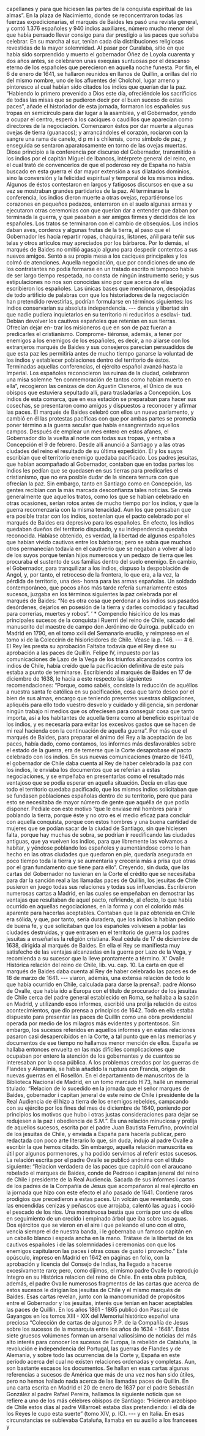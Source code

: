 capellanes y para que hiciesen las partes de la conquista espiritual de las almas”. En la plaza de Nacimiento, donde se reconcentraron todas las fuerzas expedicionarias, el marqués de Baides les pasó una revista general, y contó 1.376 españoles y 940 indios auxiliares, número mucho menor del que había pensado llevar consigo para dar prestigio a las paces que soñaba celebrar. En su marcha al sur, tenían cada día distribuciones religiosas revestidas de la mayor solemnidad. Al pasar por Curalaba, sitio en que había sido sorprendido y muerto el gobernador Óñez de Loyola cuarenta y dos años antes, se celebraron unas exequias suntuosas por el descanso eterno de los españoles que perecieron en aquella noche funesta. Por fin, el 6 de enero de 1641, se hallaron reunidos en llanos de Quillín, a orillas del río del mismo nombre, uno de los afluentes del Cholchol, lugar ameno y pintoresco al cual habían sido citados los indios que querían dar la paz. “Habiendo lo primero prevenido a Dios este día, ofreciéndole los sacrificios de todas las misas que se pudieron decir por el buen suceso de estas paces”, añade el historiador de esta jornada, formaron los españoles sus tropas en semicírculo para dar lugar a la asamblea, y el Gobernador, yendo a ocupar el centro, esperó a los caciques o caudillos que aparecían como directores de la negociación. Comenzaron éstos por dar muerte a algunas ovejas de tierra (guanacos); y arrancándoles el corazón, rociaron con la sangre una rama de canelo, d p m i s chilensis, como símbolo de paz, y enseguida se sentaron aparatosamente en torno de las ovejas muertas. Diose principio a la conferencia por discurso del Gobernador, transmitido a los indios por el capitán Miguel de Ibancos, intérprete general del reino, en el cual trató de convencerlos de que el poderoso rey de España no había buscado en esta guerra el dar mayor extensión a sus dilatados dominios, sino la conversión y la felicidad espiritual y temporal de los mismos indios. Algunos de éstos contestaron en largos y fatigosos discursos en que a su vez se mostraban grandes partidarios de la paz. Al terminarse la conferencia, los indios dieron muerte a otras ovejas, repartiéronse los corazones en pequeños pedazos, enterraron en el suelo algunas armas y ejecutaron otras ceremonias con que querían dar a entender que daban por terminada la guerra, y que pasaban a ser amigos firmes y decididos de los españoles. Los tratos se terminaron con el cambio de obsequios. Los indios daban aves, corderos y algunas frutas de la tierra, al paso que el Gobernador les hacía repartir ropas, chaquiras, listones, añil para teñir sus telas y otros artículos muy apreciados por los bárbaros. Por lo demás, el marqués de Baides no omitió agasajo alguno para despedir contentos a sus nuevos amigos. Sentó a su propia mesa a los caciques principales y los colmó de atenciones. Aquella negociación, que por condiciones de uno de los contratantes no podía formarse en un tratado escrito ni tampoco había de ser largo tiempo respetada, no consta de ningún instrumento serio; y sus estipulaciones no nos son conocidas sino por que acerca de ellas escribieron los españoles. Las únicas bases que mencionaron, despojadas de todo artificio de palabras con que los historiadores de la negociación han pretendido revestirlas, podrían formularse en términos siguientes: los indios conservarían su absoluta independencia. --- dencia y libertad sin que nadie pudiera inquietarlos en su territorio ni reducirlos a esclavi- tud. Debían devolver los cautivos españoles que retenían en sus tierras. Ofrecían dejar en- trar los misioneros que en son de paz fueran a predicarles el cristianismo. Comprome- tiéronse, además, a tener por enemigos a los enemigos de los españoles, es decir, a no aliarse con los extranjeros marqués de Baides y sus consejeros parecían persuadidos de que esta paz les permitiría antes de mucho tiempo ganarse la voluntad de los indios y establecer poblaciones dentro del territorio de éstos. Terminadas aquellas conferencias, el ejército español avanzó hasta la Imperial. Los españoles reconocieron las ruinas de la ciudad, celebraron una misa solemne “en conmemoración de tantos como habían muerto en ella”, recogieron las cenizas de don Agustín Cisneros, el Único de sus obispos que estuviera sepultado allí, para trasladarlas a Concepción. Los indios de esta comarca, que en esa estación se preparaban para hacer sus cosechas, se presentaron como amigos y dispuestos a reconocer y afirmar las paces. El marqués de Baides celebró con ellos un nuevo parlamento, y cambió en él las protestas pacíficas con que por ambas partes se prometía poner término a la guerra secular que había ensangrentado aquellos campos. Después de emplear un mes entero en estos afanes, el Gobernador dio la vuelta al norte con todas sus tropas, y entraba a Concepción el 9 de febrero. Desde allí anunció a Santiago y a las otras ciudades del reino el resultado de su última expedición. Él y los suyos escribían que el territorio enemigo quedaba pacificado. Los padres jesuitas, que habían acompañado al Gobernador, contaban que en todas partes los indios les pedían que se quedasen en sus tierras para predicarles el cristianismo, que no era posible dudar de la sincera ternura con que ofrecían la paz. Sin embargo, tanto en Santiago como en Concepción, las gentes recibían con la más marcada desconfianza tales noticias. Se creía generalmente que aquellos tratos, como los que se habían celebrado en otras ocasiones, serían rotos antes de mucho tiempo por los indios, y que la guerra recomenzaría con la misma tenacidad. Aun los que pensaban que era posible tratar con los indios, sostenían que el pacto celebrado por el marqués de Baides era depresivo para los españoles. En efecto, los indios quedaban dueños del territorio disputado, y su independencia quedaba reconocida. Habíase obtenido, es verdad, la libertad de algunos españoles que habían vivido cautivos entre los bárbaros; pero se sabía que muchos otros permanecían todavía en el cautiverio que se negaban a volver al lado de los suyos porque tenían hijos numerosos y un pedazo de tierra que les procuraba el sustento de sus familias dentro del suelo enemigo. En cambio, el Gobernador, para tranquilizar a los indios, dispuso la despoblación de Angol, y, por tanto, el retroceso de la frontera, lo que era, a la vez, la pérdida de territorio, una des- honra para las armas españolas. Un soldado contemporáneo, que pocos años más tarde refería sumariamente estos sucesos, juzgaba en los términos siguientes la paz celebrada por el marqués de Baides: “No es otra cosa que perdonar a los indios sus pasados desórdenes, dejarlos en posesión de la tierra y darles comodidad y facultad para correrías, muertes y robos”. ’ * Compendio hisicírico de los mas principales sucesos de la conquista i Ruerrri del reino de Chile, sacado del manuscrito del maestre de campo don Jerónimo de Quiroga. publicado en Madrid en 1790, en el tomo xxiii del Semanario erudiio, y reimpreso en el tomo xi de la Coleccirín de hisioricidores de Chile. Véase la p. 146. --- # 6. El Rey les presta su aprobación Faltaba todavía que el Rey diese su aprobación a las paces de Quillín. Felipe IV, impuesto por las comunicaciones de Lazo de la Vega de los triunfos alcanzados contra los indios de Chile, había creído que la pacificación definitiva de este país estaba a punto de terminarse. Escribiendo al marqués de Baides en 17 de diciembre de 1638, le hacía a este respecto las siguientes recomendaciones: “Porque, como sabéis, consiste la reducción de aquéllos a nuestra santa fe católica en su pacificación, cosa que tanto deseo por el bien de sus almas, encargo que teniendo presentes vuestras obligaciones, apliquéis para ello todo vuestro desvelo y cuidado y diligencia, sin perdonar ningún trabajo ni medios que os ofreciesen para conseguir cosa que tanto importa, así a los habitantes de aquella tierra como al beneficio espiritual de los indios, y es necesaria para evitar los excesivos gastos que se hacen de mi real hacienda con la continuación de aquella guerra”. Por más que el marqués de Baides, para preparar el ánimo del Rey a la aceptación de las paces, había dado, como contamos, los informes más desfavorables sobre el estado de la guerra, era de temerse que la Corte desaprobase el pacto celebrado con los indios. En sus nuevas comunicaciones (marzo de 1641), el gobernador de Chile daba cuenta al Rey de haber celebrado la paz con los indios, le enviaba los documentos que se referían a estas negociaciones, y se empeñaba en presentarlas como el resultado más ventajoso que se podía esperar en aquella situación. Decía en ellas que todo el territorio quedaba pacificado, que los mismos indios solicitaban que se fundasen poblaciones españolas dentro de su territorio, pero que para esto se necesitaba de mayor número de gente que aquélla de que podía disponer. Pedíale con este motivo “que le enviase mil hombres para ir poblando la tierra, porque éste y no otro es el medio eficaz para concluir con aquella conquista, porque con estos hombres y una buena cantidad de mujeres que se podían sacar de la ciudad de Santiago, sin que hiciesen falta, porque hay muchas de sobra, se podrían ir reedificando las ciudades antiguas, que ya vuelven los indios, para que libremente las volvamos a habitar, y yéndose poblando los españoles y aumentándose como lo han hecho en las otras ciudades que quedaron en pie, quedaría asegurada en poco tiempo toda la tierra y se aumentaría y crecería más a prisa que otras por el gran fundamento que tiene para ello”. Creyendo, sin duda, que las cartas del Gobernador no tuvieran en la Corte el crédito que se necesitaba para dar la sanción real a las llamadas paces de Quillín, los jesuitas de Chile pusieron en juego todas sus relaciones y todas sus influencias. Escribieron numerosas cartas a Madrid, en las cuales se empeñaban en demostrar las ventajas que resultaban de aquel pacto, refiriendo, al efecto, lo que había ocurrido en aquellas negociaciones, en la forma y con el colorido más aparente para hacerlas aceptables. Contaban que la paz obtenida en Chile era sólida, y que, por tanto, sería duradera, que los indios la habían pedido de buena fe, y que solicitaban que los españoles volviesen a poblar las ciudades destruidas, y que entrasen en el territorio de guerra los padres jesuitas a enseñarles la religión cristiana. Real cédula de 17 de diciembre de 1638, dirigida al marqués de Baides. En ella el Rey se manifiesta muy satisfecho de las ventajas alcanzadas en la guerra por Lazo de la Vega, y recomienda a su sucesor que la lleve prontamente a término. X’ Ovalle Histórica relación del reino de Chile, lib. vu. cap. 10. La carta en que el marqués de Baides daba cuenta al Rey de haber celebrado las paces es de 18 de marzo de 1641. --- viaron, además, una extensa relación de todo lo que había ocurrido en Chile, calculada para darse la prensa?. padre Alonso de Ovalle, que había ido a Europa con el título de procurador de los jesuitas de Chile cerca del padre general establecido en Roma, se hallaba a la sazón en Madrid, y utilizando esos informes, escribió una prolija relación de estos acontecimientos, que dio prensa a principios de 1642. Todo en ella estaba dispuesto para presentar las paces de Quillín como una obra providencial operada por medio de los milagros más evidentes y portentosos. Sin embargo, los sucesos referidos en aquellos informes y en estas relaciones pasaron casi desapercibidos en la Corte, a tal punto que en las memorias y documentos de ese tiempo no hallamos menor mención de ellos. España se hallaba entonces envuelta en las más difíciles complicaciones que ocupaban por entero la atención de los gobernantes y de cuantos se interesaban por la cosa pública. A los problemas creados por las guerras de Flandes y Alemania, se había añadido la ruptura con Francia, origen de nuevas guerras en el Rosellón. En el departamento de manuscritos de la Biblioteca Nacional de Madrid, en un tomo marcado H 73, hallé un memorial titulado: “Relacion de lo sucedido en la jornada que el señor marques de Baides, gobernador i capitan jeneral de este reino de Chile i presidente de la Real Audiencia de él hizo a tierra de los enemigos rebeldes, campcando con su ejército por los fines del mes de diciembre de 1640, poniendo por principios los motivos que hubo i otras justas consideraciones para dejar se redujesen a la paz i obediencia de S.M.”. Es una relación minuciosa y prolija de aquellos sucesos, escrita por el padre Juan Bautista Ferrufino, provincial de los jesuitas de Chile, y enviada a España para hacerla publicar, pero redactada con poco arte literario lo que, sin duda, indujo al padre Ovalle a escribir la que hemos citado. Sin embargo, aquella relación manuscrita es útil por algunos pormenores, y ha podido servirnos al referir estos sucesos. La relación escrita por el padre Ovalle se publicó anónima con el título siguiente: “Relacion verdadera de las paces que capituló con el araucano rebelado el marques de Baides, conde de Pedroso i capitan jeneral del reino de Chile i presidente de la Real Audiencia. Sacada de sus informes i cartas de los padres de la Compañía de Jesus que acompañaron al real ejército en la jornada que hizo con este efecto el año pasado de 1641. Contiene raros prodigios que precedieron a estas paces. Un volcán que reventando, con las encendidas cenizas y peñascos que arrojaba, calentó las aguas i coció el pescado de los ríos. Una monstruosa bestia que corría por uno de ellos en seguimiento de un crecido i empinado árbol que iba sobre las aguas. Dos ejércitos que se vieron en el aire i que peleando el uno con el otro, vencía siempre el de nuestra banda, i le gobernaba un famoso capitán en un caballo blanco i espada ancha en la mano. Trátase de la libertad de los cautivos españoles i de las solemnidades i ceremonias con que los enemigos capitularon las paces i otras cosas de gusto i provecho.” Este opúsculo, impreso en Madrid en 1642 en páginas en folio, con la aprobación y licencia del Consejo de Indias, ha llegado a hacerse excesivamente raro; pero, como dijimos, el mismo padre Ovalle lo reprodujo íntegro en su Histórica relacion del reino de Chile. En esta obra publica, además, el padre Ovalle numerosos fragmentos de las cartas que acerca de estos sucesos le dirigían los jesuitas de Chile y el mismo marqués de Baides. Esas cartas revelan, junto con la mancomunidad de propósitos entre el Gobernador y los jesuitas, interés que tenían en hacer aceptables las paces de Quillín. En los años 1861 - 1865 publicó don Pascual de Gayangos en los tomos XIII - XIX del Memoriuí histórico español una preciosa “Colección de cartas de algunos P.P. de la Compañía de Jesus sobre los sucesos de la monarquía entre los años de 1634 - 1648“. Estos siete gruesos volúmenes forman un arsenal valiosísimo de noticias del más alto interés para conocer los sucesos de Europa, la rebelión de Cataluña, la revolución e independencia del Portugal, las guerras de Flandes y de Alemania, y sobre todo las ocurrencias de la Corte y, España en este período acerca del cual no existen relaciones ordenadas y completas. Aun, son bastante escasos los documentos. Se hallan en esas cartas algunas referencias a sucesos de América que más de una vez nos han sido útiles, pero no hemos hallado nada acerca de las llamadas paces de Quillín. En una carta escrita en Madrid el 20 de enero de 1637 por el padre Sebastián González al padre Rafael Pereira, hallamos la siguiente noticia que se refiere a uno de los más célebres obispos de Santiago: “Hicieron arzobispo de Chile estos días al padre Villarroel: estaba días pretendiendo: i el día de los Reyes le cupo esta suerte” (tomo XIV, p. IC). --- y en Italia. En esas circunstancias se sublevaba Cataluña, llamaba en su auxilio a los franceses y
